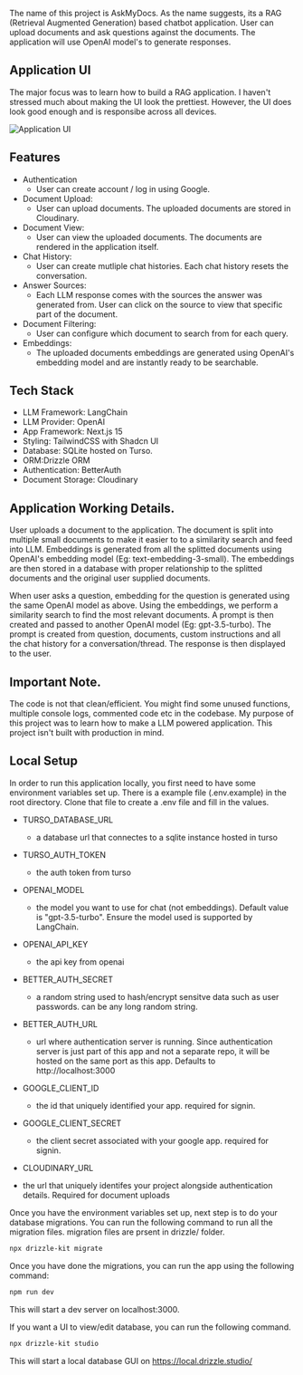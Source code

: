 The name of this project is AskMyDocs. As the name suggests, its a RAG (Retrieval Augmented Generation) based chatbot application. User can upload documents and ask questions against the documents. The application will use OpenAI model's to generate responses.


## Application UI
The major focus was to learn how to build a RAG application. I haven't stressed much about making the UI look the prettiest. However, the UI does look good enough and is responsibe across all devices. 

![Application UI](https://github.com/user-attachments/assets/26439b7d-01f8-4a3d-9a10-af8575d1c30b)


## Features
- Authentication 
  - User can create account / log in using Google. 
- Document Upload: 
  - User can upload documents. The uploaded documents are stored in Cloudinary. 
- Document View:
  - User can view the uploaded documents. The documents are rendered in the application itself. 
- Chat History:
  - User can create mutliple chat histories. Each chat history resets the conversation.
- Answer Sources:
  - Each LLM response comes with the sources the answer was generated from. User can click on the source to view that specific part of the document.
- Document Filtering:
  - User can configure which document to search from for each query.
- Embeddings:
  - The uploaded documents embeddings are generated using OpenAI's embedding model and are instantly ready to be searchable.




## Tech Stack

- LLM Framework: LangChain
- LLM Provider: OpenAI
- App Framework: Next.js 15
- Styling: TailwindCSS with Shadcn UI
- Database: SQLite hosted on Turso. 
- ORM:Drizzle ORM 
- Authentication: BetterAuth
- Document Storage: Cloudinary


## Application Working Details. 

User uploads a document to the application. The document is split into multiple small documents to make it easier to to a similarity search and feed into LLM. Embeddings is generated from all the splitted documents using OpenAI's embedding model (Eg: text-embedding-3-small). The embeddings are then stored in a database with proper relationship to the splitted documents and the original user supplied documents. 

When user asks a question, embedding for the question is generated using the same OpenAI model as above. Using the embeddings, we perform a similarity search to find the most relevant documents. A prompt is then created and passed to another OpenAI model (Eg: gpt-3.5-turbo). The prompt is created from question, documents, custom instructions and all the chat history for a conversation/thread. The response is then displayed to the user. 


## Important Note.

The code is not that clean/efficient. You might find some unused functions, multiple console logs, commented code etc in the codebase. My purpose of this project was to learn how to make a LLM powered application. This project isn't built with production in mind. 



## Local Setup

In order to run this application locally, you first need to have some environment variables set up. There is a example file (.env.example) in the root directory. Clone that file to create a .env file and fill in the values. 

- TURSO_DATABASE_URL
  - a database url that connectes to a sqlite instance hosted in turso

- TURSO_AUTH_TOKEN
  - the auth token from turso

- OPENAI_MODEL
  - the model you want to use for chat (not embeddings). Default value is "gpt-3.5-turbo". Ensure the model used is supported by LangChain.

- OPENAI_API_KEY
  - the api key from openai

- BETTER_AUTH_SECRET
  - a random string used to hash/encrypt sensitve data such as user passwords. can be any long random string. 

- BETTER_AUTH_URL
  - url where authentication server is running. Since authentication server is just part of this app and not a separate repo, it will be hosted on the same port as this app. Defaults to http://localhost:3000

- GOOGLE_CLIENT_ID
  - the id that uniquely identified your app. required for signin. 

- GOOGLE_CLIENT_SECRET
  - the client secret associated with your google app. required for signin.

- CLOUDINARY_URL
 - the url that uniquely identifes your project alongside authentication details. Required for document uploads


Once you have the environment variables set up, next step is to do your database migrations. You can run the following command to run all the migration files. migration files are prsent in drizzle/ folder. 

```bash
npx drizzle-kit migrate
```

Once you have done the migrations, you can run the app using the following command:

```bash
npm run dev
```
This will start a dev server on localhost:3000. 

If you want a UI to view/edit database, you can  run the following command. 

```bash
npx drizzle-kit studio
```

This will start a local database GUI on https://local.drizzle.studio/